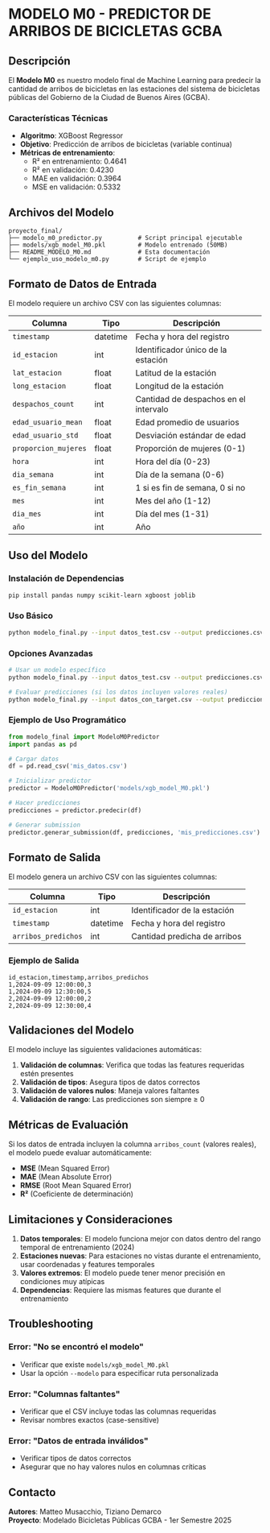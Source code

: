 # MODELO M0 - PREDICTOR DE ARRIBOS DE BICICLETAS GCBA

## Descripción

El **Modelo M0** es nuestro modelo final de Machine Learning para predecir la cantidad de arribos de bicicletas en las estaciones del sistema de bicicletas públicas del Gobierno de la Ciudad de Buenos Aires (GCBA).

### Características Técnicas

- **Algoritmo**: XGBoost Regressor
- **Objetivo**: Predicción de arribos de bicicletas (variable continua)
- **Métricas de entrenamiento**:
  - R² en entrenamiento: 0.4641
  - R² en validación: 0.4230
  - MAE en validación: 0.3964
  - MSE en validación: 0.5332

## Archivos del Modelo

```
proyecto_final/
├── modelo_m0_predictor.py          # Script principal ejecutable
├── models/xgb_model_M0.pkl         # Modelo entrenado (50MB)
├── README_MODELO_M0.md             # Esta documentación
└── ejemplo_uso_modelo_m0.py        # Script de ejemplo
```

## Formato de Datos de Entrada

El modelo requiere un archivo CSV con las siguientes columnas:

| Columna | Tipo | Descripción |
|---------|------|-------------|
| `timestamp` | datetime | Fecha y hora del registro |
| `id_estacion` | int | Identificador único de la estación |
| `lat_estacion` | float | Latitud de la estación |
| `long_estacion` | float | Longitud de la estación |
| `despachos_count` | int | Cantidad de despachos en el intervalo |
| `edad_usuario_mean` | float | Edad promedio de usuarios |
| `edad_usuario_std` | float | Desviación estándar de edad |
| `proporcion_mujeres` | float | Proporción de mujeres (0-1) |
| `hora` | int | Hora del día (0-23) |
| `dia_semana` | int | Día de la semana (0-6) |
| `es_fin_semana` | int | 1 si es fin de semana, 0 si no |
| `mes` | int | Mes del año (1-12) |
| `dia_mes` | int | Día del mes (1-31) |
| `año` | int | Año |

## Uso del Modelo

### Instalación de Dependencias

```bash
pip install pandas numpy scikit-learn xgboost joblib
```

### Uso Básico

```bash
python modelo_final.py --input datos_test.csv --output predicciones.csv
```

### Opciones Avanzadas

```bash
# Usar un modelo específico
python modelo_final.py --input datos_test.csv --output predicciones.csv --modelo models/xgb_model_M0.pkl

# Evaluar predicciones (si los datos incluyen valores reales)
python modelo_final.py --input datos_con_target.csv --output predicciones.csv --evaluar
```

### Ejemplo de Uso Programático

```python
from modelo_final import ModeloM0Predictor
import pandas as pd

# Cargar datos
df = pd.read_csv('mis_datos.csv')

# Inicializar predictor
predictor = ModeloM0Predictor('models/xgb_model_M0.pkl')

# Hacer predicciones
predicciones = predictor.predecir(df)

# Generar submission
predictor.generar_submission(df, predicciones, 'mis_predicciones.csv')
```

## Formato de Salida

El modelo genera un archivo CSV con las siguientes columnas:

| Columna | Tipo | Descripción |
|---------|------|-------------|
| `id_estacion` | int | Identificador de la estación |
| `timestamp` | datetime | Fecha y hora del registro |
| `arribos_predichos` | int | Cantidad predicha de arribos |

### Ejemplo de Salida

```csv
id_estacion,timestamp,arribos_predichos
1,2024-09-09 12:00:00,3
1,2024-09-09 12:30:00,5
2,2024-09-09 12:00:00,2
2,2024-09-09 12:30:00,4
```

## Validaciones del Modelo

El modelo incluye las siguientes validaciones automáticas:

1. **Validación de columnas**: Verifica que todas las features requeridas estén presentes
2. **Validación de tipos**: Asegura tipos de datos correctos
3. **Validación de valores nulos**: Maneja valores faltantes
4. **Validación de rango**: Las predicciones son siempre ≥ 0

## Métricas de Evaluación

Si los datos de entrada incluyen la columna `arribos_count` (valores reales), el modelo puede evaluar automáticamente:

- **MSE** (Mean Squared Error)
- **MAE** (Mean Absolute Error)
- **RMSE** (Root Mean Squared Error)
- **R²** (Coeficiente de determinación)

## Limitaciones y Consideraciones

1. **Datos temporales**: El modelo funciona mejor con datos dentro del rango temporal de entrenamiento (2024)
2. **Estaciones nuevas**: Para estaciones no vistas durante el entrenamiento, usar coordenadas y features temporales
3. **Valores extremos**: El modelo puede tener menor precisión en condiciones muy atípicas
4. **Dependencias**: Requiere las mismas features que durante el entrenamiento

## Troubleshooting

### Error: "No se encontró el modelo"
- Verificar que existe `models/xgb_model_M0.pkl`
- Usar la opción `--modelo` para especificar ruta personalizada

### Error: "Columnas faltantes"
- Verificar que el CSV incluye todas las columnas requeridas
- Revisar nombres exactos (case-sensitive)

### Error: "Datos de entrada inválidos"
- Verificar tipos de datos correctos
- Asegurar que no hay valores nulos en columnas críticas

## Contacto

**Autores**: Matteo Musacchio, Tiziano Demarco  
**Proyecto**: Modelado Bicicletas Públicas GCBA - 1er Semestre 2025 